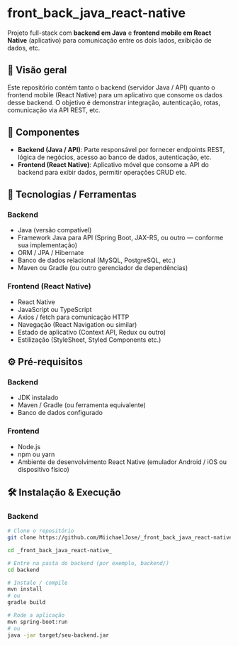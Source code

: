 # front_back_java_react-native

Projeto full-stack com **backend em Java** e **frontend mobile em React Native** (aplicativo) para comunicação entre os dois lados, exibição de dados, etc.

## 📖 Visão geral

Este repositório contém tanto o backend (servidor Java / API) quanto o frontend mobile (React Native) para um aplicativo que consome os dados desse backend. O objetivo é demonstrar integração, autenticação, rotas, comunicação via API REST, etc.

## 🧩 Componentes

- **Backend (Java / API)**: Parte responsável por fornecer endpoints REST, lógica de negócios, acesso ao banco de dados, autenticação, etc.  
- **Frontend (React Native)**: Aplicativo móvel que consome a API do backend para exibir dados, permitir operações CRUD etc.

## 🚀 Tecnologias / Ferramentas

### Backend

- Java (versão compatível)  
- Framework Java para API (Spring Boot, JAX-RS, ou outro — conforme sua implementação)  
- ORM / JPA / Hibernate  
- Banco de dados relacional (MySQL, PostgreSQL, etc.)  
- Maven ou Gradle (ou outro gerenciador de dependências)  

### Frontend (React Native)

- React Native  
- JavaScript ou TypeScript  
- Axios / fetch para comunicação HTTP  
- Navegação (React Navigation ou similar)  
- Estado de aplicativo (Context API, Redux ou outro)  
- Estilização (StyleSheet, Styled Components etc.)

## ⚙️ Pré-requisitos

### Backend

- JDK instalado  
- Maven / Gradle (ou ferramenta equivalente)  
- Banco de dados configurado  

### Frontend

- Node.js  
- npm ou yarn  
- Ambiente de desenvolvimento React Native (emulador Android / iOS ou dispositivo físico)  

## 🛠️ Instalação & Execução

### Backend

```bash
# Clone o repositório
git clone https://github.com/MiichaelJose/_front_back_java_react-native_.git

cd _front_back_java_react-native_

# Entre na pasta do backend (por exemplo, backend/)
cd backend

# Instale / compile
mvn install
# ou
gradle build

# Rode a aplicação
mvn spring-boot:run
# ou
java -jar target/seu-backend.jar
